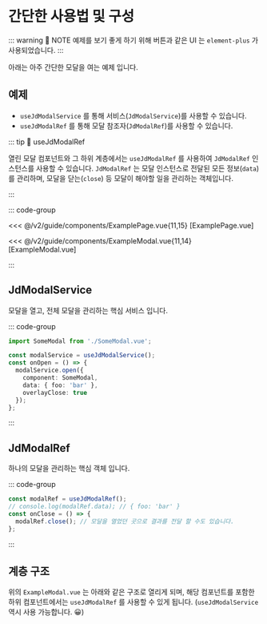 <script setup>
import ExamplePage from './components/ExamplePage.vue';
import ProvideView from './components/ProvideView.vue';
</script>

# 간단한 사용법 및 구성

::: warning 📣 NOTE
예제를 보기 좋게 하기 위해 버튼과 같은 UI 는 `element-plus` 가 사용되었습니다.
:::


아래는 아주 간단한 모달을 여는 예제 입니다.

<ExamplePage />

## 예제

- `useJdModalService` 를 통해 서비스(`JdModalService`)를 사용할 수 있습니다.
- `useJdModalRef` 를 통해 모달 참조자(`JdModalRef`)를 사용할 수 있습니다.

::: tip 📣 useJdModalRef

열린 모달 컴포넌트와 그 하위 계층에서는 `useJdModalRef` 를 사용하여 `JdModalRef` 인스턴스를 사용할 수 있습니다. 
`JdModalRef` 는 모달 인스턴스로 전달된 모든 정보(`data`)를 관리하며, 
모달을 닫는(`close`) 등 모달이 해야할 일을 관리하는 객체입니다.

:::

::: code-group

<<< @/v2/guide/components/ExamplePage.vue{11,15} [ExamplePage.vue]

<<< @/v2/guide/components/ExampleModal.vue{11,14} [ExampleModal.vue]

:::


## JdModalService

모달을 열고, 전체 모달을 관리하는 핵심 서비스 입니다.

::: code-group
```ts [Page.vue]
import SomeModal from './SomeModal.vue';

const modalService = useJdModalService();
const onOpen = () => {
  modalService.open({
    component: SomeModal,
    data: { foo: 'bar' },
    overlayClose: true
  });
};
```
:::

## JdModalRef

하나의 모달을 관리하는 핵심 객체 입니다.

::: code-group
```ts [SomeModal.vue]
const modalRef = useJdModalRef();
// console.log(modalRef.data); // { foo: 'bar' }
const onClose = () => {
  modalRef.close(); // 모달을 열었던 곳으로 결과를 전달 할 수도 있습니다.
};
```
:::

## 계층 구조

위의 `ExampleModal.vue` 는 아래와 같은 구조로 열리게 되며, 해당 컴포넌트를 포함한 하위 컴포넌트에서는 `useJdModalRef` 를 사용할 수 있게 됩니다.
(`useJdModalService` 역시 사용 가능합니다. 😀)

<ProvideView />

